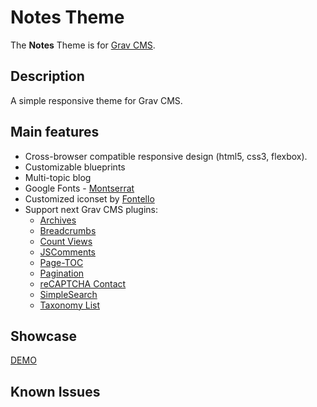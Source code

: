 # Notes Theme

The **Notes** Theme is for [Grav CMS](http://github.com/getgrav/grav).

## Description

A simple responsive theme for Grav CMS.

## Main features
* Cross-browser compatible responsive design (html5, css3, flexbox).
* Customizable blueprints
* Multi-topic blog
* Google Fonts - [Montserrat](https://fonts.google.com/specimen/Montserrat)
* Customized iconset by [Fontello](http://fontello.com/)
* Support next Grav CMS plugins:
  * [Archives](https://github.com/getgrav/grav-plugin-archives)
  * [Breadcrumbs](https://github.com/getgrav/grav-plugin-breadcrumbs)
  * [Count Views](https://github.com/perlkonig/grav-plugin-count-views)
  * [JSComments](https://github.com/Sommerregen/grav-plugin-jscomments)
  * [Page-TOC](https://github.com/trilbymedia/grav-plugin-page-toc)
  * [Pagination](https://github.com/getgrav/grav-plugin-pagination)
  * [reCAPTCHA Contact](https://github.com/aradianoff/recaptchacontact)
  * [SimpleSearch](https://github.com/getgrav/grav-plugin-simplesearch)
  * [Taxonomy List](https://github.com/getgrav/grav-plugin-taxonomylist)

## Showcase

[DEMO](https://demo.underr.space/grav/notes)

## Known Issues
